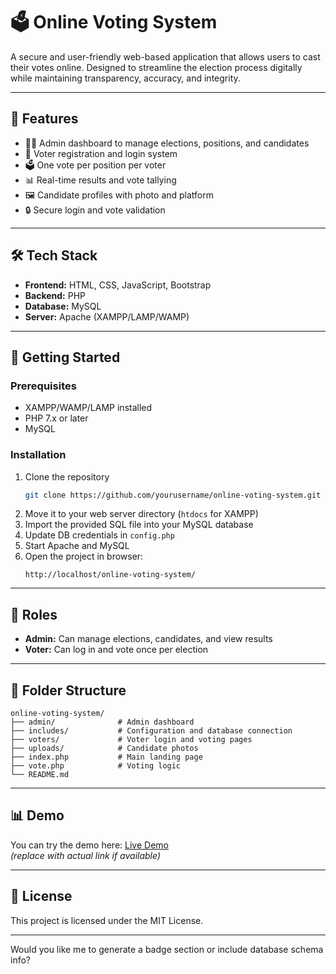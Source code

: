 # 🗳️ Online Voting System

A secure and user-friendly web-based application that allows users to cast their votes online. Designed to streamline the election process digitally while maintaining transparency, accuracy, and integrity.

---

## 📌 Features

- 🧑‍💼 Admin dashboard to manage elections, positions, and candidates  
- 👥 Voter registration and login system  
- 🗳️ One vote per position per voter  
- 📊 Real-time results and vote tallying  
- 🖼️ Candidate profiles with photo and platform  
- 🔒 Secure login and vote validation

---

## 🛠️ Tech Stack

- **Frontend:** HTML, CSS, JavaScript, Bootstrap  
- **Backend:** PHP  
- **Database:** MySQL  
- **Server:** Apache (XAMPP/LAMP/WAMP)

---

## 🚀 Getting Started

### Prerequisites

- XAMPP/WAMP/LAMP installed  
- PHP 7.x or later  
- MySQL  

### Installation

1. Clone the repository  
   ```bash
   git clone https://github.com/yourusername/online-voting-system.git
   ```
2. Move it to your web server directory (`htdocs` for XAMPP)  
3. Import the provided SQL file into your MySQL database  
4. Update DB credentials in `config.php`  
5. Start Apache and MySQL  
6. Open the project in browser:  
   ```
   http://localhost/online-voting-system/
   ```

---

## 🔐 Roles

- **Admin:** Can manage elections, candidates, and view results  
- **Voter:** Can log in and vote once per election

---

## 📂 Folder Structure

```
online-voting-system/
├── admin/              # Admin dashboard
├── includes/           # Configuration and database connection
├── voters/             # Voter login and voting pages
├── uploads/            # Candidate photos
├── index.php           # Main landing page
├── vote.php            # Voting logic
└── README.md
```

---

## 📊 Demo

You can try the demo here: [Live Demo](https://your-demo-link.com)  
_(replace with actual link if available)_

---

## 📄 License

This project is licensed under the MIT License.

---

Would you like me to generate a badge section or include database schema info?
